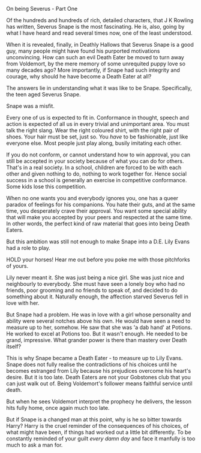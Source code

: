 On being Severus - Part One

Of the hundreds and hundreds of rich, detailed characters, that J K Rowling has written, Severus Snape is the most fascinating. He is, also, going by what I have heard and read several times now, one of the least understood.

When it is revealed, finally, in Deathly Hallows that Severus Snape is a good guy, many people might have found his purported motivations unconvincing. How can such an evil Death Eater be moved to turn away from Voldemort, by the mere memory of some unrequited puppy love so many decades ago? More importantly, if Snape had such integrity and courage, why should he have become a Death Eater at all?

The answers lie in understanding what it was like to be Snape. Specifically, the teen aged Severus Snape.

Snape was a misfit. 

Every one of us is expected to fit in. Conformance in thought, speech and action is expected of all us in every trivial and unimportant area. You must talk the right slang. Wear the right coloured shirt, with the right pair of shoes. Your hair must be set, just so. You *have* to be fashionable, just like everyone else. Most people just play along, busily imitating each other.

If you do not conform, or cannot understand how to win approval, you can still be accepted in your society because of what you can do for others. That's in a real society. In a school, children are forced to be with each other and given nothing to do, nothing to work together for. Hence social success in a school is generally an exercise in competitive conformance. Some kids lose this competition.

When no one wants you and everybody ignores you, one has a queer paradox of feelings for his companions. You hate their guts, and at the same time, you desperately crave their approval. You want some special ability that will make you accepted by your peers and respected at the same time. In other words, the perfect kind of raw material that goes into being Death Eaters.

But this ambition was still not enough to make Snape into a D.E. Lily Evans had a role to play.

HOLD your horses! Hear me out before you poke me with those pitchforks of yours.

Lily never meant it. She was just being a nice girl. She was just nice and neighbourly to everybody. She must have seen a lonely boy who had no friends, poor grooming and no friends to speak of, and decided to do something about it. Naturally enough, the affection starved Severus fell in love with her.

But Snape had a problem. He was in love with a girl whose personality and ability were several notches above his own. He would have seen a need to measure up to her, somehow. He saw that she was 'a dab hand' at Potions. He worked to excel at Potions too. But it wasn't enough. He needed to be grand, impressive. What grander power is there than mastery over Death itself? 

This is why Snape became a Death Eater - to measure up to Lily Evans. Snape does not fully realise the contradictions of his choices until he becomes estranged from Lily because his prejudices overcome his heart's desire. But it is too late. Death Eaters are not your Gobstones club that you can just walk out of. Being Voldemort's follower means faithful service until death.

But when he sees Voldemort interpret the prophecy he delivers, the lesson hits fully home, once again much too late. 

But if Snape is a changed man at this point, why is he so bitter towards Harry? Harry is the cruel reminder of the consequences of his choices, of what might have been, if things had worked out a little bit differently. To be constantly reminded of your guilt *every* *damn* *day* and face it manfully is too much to ask a man for.
